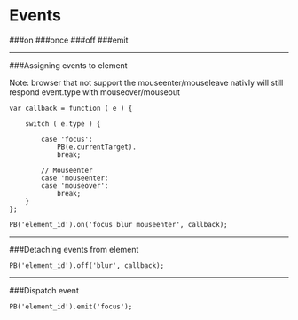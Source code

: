 # Events

###on
###once
###off
###emit

***

###Assigning events to element

Note: browser that not support the mouseenter/mouseleave nativly will still respond
event.type with mouseover/mouseout

	var callback = function ( e ) {
		
		switch ( e.type ) {
			
			case 'focus':
				PB(e.currentTarget).
				break;
			
			// Mouseenter
			case 'mouseenter:
			case 'mouseover':
				break;
		}
	};
	
	PB('element_id').on('focus blur mouseenter', callback);

***

###Detaching events from element

	PB('element_id').off('blur', callback);

***

###Dispatch event

	PB('element_id').emit('focus');

